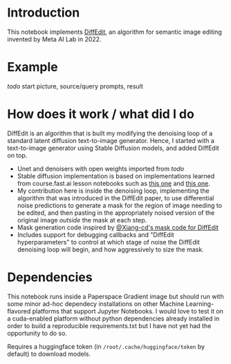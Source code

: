 # Introduction
This notebook implements [DiffEdit](https://arxiv.org/abs/2210.11427), an algorithm for semantic image editing invented by Meta AI Lab in 2022.

# Example

_todo_ start picture, source/query prompts, result

# How does it work / what did I do

DiffEdit is an algorithm that is built my modifying the denoising loop of a standard latent diffusion text-to-image generator. Hence, I started with a text-to-image generator using Stable Diffusion models, and added DiffEdit on top.

* Unet and denoisers with open weights imported from _todo_
* Stable diffusion implementation is based on implementations learned from course.fast.ai lesson notebooks such as [this one](https://github.com/fastai/diffusion-nbs/blob/master/stable_diffusion.ipynb) and [this one](https://github.com/fastai/diffusion-nbs/blob/master/Stable%20Diffusion%20Deep%20Dive.ipynb).
* My contribution here is inside the denoising loop, implementing the algorithm that was introduced in the DiffEdit paper, to use differential noise predictions to generate a mask for the region of image needing to be edited, and then pasting in the appropriately noised version of the original image *outside* the mask at each step.
* Mask generation code inspired by [@Xiang-cd's mask code for DiffEdit](https://github.com/Xiang-cd/DiffEdit-stable-diffusion/blob/main/diffedit.ipynb)
* Includes support for debugging callbacks and "DiffEdit hyperparameters" to control at which stage of noise the DiffEdit denoising loop will begin, and how aggressively to size the mask.

# Dependencies
This notebook runs inside a Paperspace Gradient image but should run with some minor ad-hoc dependecy installations on other Machine Learning-flavored platforms that support Jupyter Notebooks. I would love to test it on a cuda-enabled platform without python dependencies already installed in order to build a reproducible requirements.txt but I have not yet had the opportunity to do so.

Requires a huggingface token (in `/root/.cache/huggingface/token` by default) to download models.
